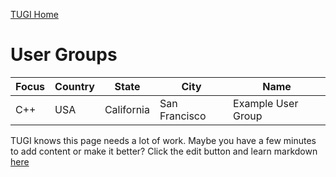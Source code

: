 ﻿[TUGI Home](https://tugi.io "TUGI Home Page")

# User Groups

| Focus | Country | State | City | Name |
| ----- | ------- | ----- | ---- | ---- |
| C++ | USA | California | San Francisco | Example User Group |

TUGI knows this page needs a lot of work. Maybe you have a few minutes to add content or make it better? Click the edit button and learn markdown [here](https://github.com/adam-p/markdown-here/wiki/Markdown-Cheatsheet#tables)